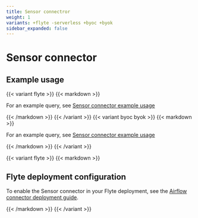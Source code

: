 ```yaml
---
title: Sensor connectror
weight: 1
variants: +flyte -serverless +byoc +byok
sidebar_expanded: false
---
```


# Sensor connector

## Example usage

{{< variant flyte >}}
{{< markdown >}}

For an example query, see [Sensor connector example usage](./file-sensor-example)

{{< /markdown >}}
{{< /variant >}}
{{< variant byoc byok >}}
{{< markdown >}}

For an example query, see [Sensor connector example usage](./file-sensor-example-union)

{{< /markdown >}}
{{< /variant >}}

{{< variant flyte >}}
{{< markdown >}}

## Flyte deployment configuration

To enable the Sensor connector in your Flyte deployment, see the [Airflow connector deployment guide](../../../deployment/flyte-connectors/sensor).

{{< /markdown >}}
{{< /variant >}}
